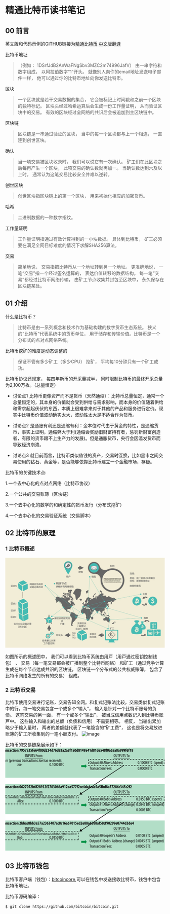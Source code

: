 # 精通比特币读书笔记

## 00 前言

英文版和代码示例的GITHUB链接为[精通比特币](https://github.com/bitcoinbook/bitcoinbook)
[中文版翻译](https://bitcoinbook.info/translations/cmn/book.pdf)

⽐特币地址
>（例如： 1DSrfJdB2AnWaFNgSbv3MZC2m74996JafV） 由⼀串字符和数字组成， 以阿拉伯数字“1”开头。 就像别⼈向你的email地址发送电⼦邮件⼀样， 他可以通过你的⽐特币地址向你发送⽐特币。

区块
>⼀个区块就是若⼲交易数据的集合， 它会被标记上时间戳和之前⼀个区块的独特标记。 区块头经过哈希运算后会⽣成⼀份⼯作量证明， 从⽽验证区块中的交易。 有效的区块经过全⽹络的共识后会被追加到主区块链中。

区块链
>区块链是⼀串通过验证的区块， 当中的每⼀个区块都与上⼀个相连， ⼀直连到创世区块。

确认
>当⼀项交易被区块收录时， 我们可以说它有⼀次确认。 矿⼯们在此区块之后每再产⽣⼀个区块， 此项交易的确认数就再加⼀。 当确认数达到六及以上时， 通常认为这笔交易⽐较安全并难以逆转。

创世区块
>创世区块指区块链上的第⼀个区块， ⽤来初始化相应的加密货币。

哈希
>⼆进制数据的⼀种数字指纹。

⼯作量证明
>⼯作量证明指通过有效计算得到的⼀⼩块数据。 具体到⽐特币， 矿⼯必须要在满⾜全⽹⽬标难度的情况下求解SHA256算法。

交易
>简单地说， 交易指把⽐特币从⼀个地址转到另⼀个地址。 更准确地说， ⼀笔“交易”指⼀个经过签名运算的， 表达价值转移的数据结构。 每⼀笔“交易”都经过⽐特币⽹络传输， 由矿⼯节点收集并封包⾄区块中， 永久保存在区块链某处。

## 01 介绍

什么是比特币？
>⽐特币是由⼀系列概念和技术作为基础构建的数字货币⽣态系统。 狭义的“⽐特币”代表系统中的货币单位， ⽤于储存和传输价值。⽐特币是⼀个分布式的点对点⽹络系统。

比特币挖矿的难度是动态调整的
>保证不管有多少矿⼯（多少CPU） 挖矿， 平均每10分钟只有⼀个矿⼯成功。

⽐特币协议还规定， 每四年新币的开采量减半， 同时限制⽐特币的最终开采总量为2,100万枚。（总量恒定）

- 讨论点1 比特币更像资产而不是货币（天然通缩）：比特币总量恒定，通常一个总量恒定的，其本身的价值就会受到供给与需求影响，而本身的价值随着供给和需求起起伏伏的东西，本质上很难拿来对于其他的产品和服务进行定价。现实中比特币价值波动确实太大，波动性太大是不适合作为货币。

- 讨论点2 是通胀有利还是通缩有利：金本位时代由于黄金的特性，是通缩货币，事实上证明，通缩弊大于利(通缩会奖励旧财富持有者，惩罚新财富创造者，有限的货币跟不上生产力的发展)。但是通胀货币，央行会因滥发货币而导致经济崩溃。

- 讨论点3 就目前而言，比特币类似值钱的资产，交易时互换，比如黑市之间交易使用的钻石、黄金等，是否能够依靠比特币建立一个金融市场，存疑。

比特币的关键技术点:

1.⼀个去中⼼化的点对点⽹络（⽐特币协议）

2.⼀个公共的交易账簿（区块链）

3.⼀个去中⼼化的数学的和确定性的货币发⾏（分布式挖矿）

4.⼀个去中⼼化的交易验证系统（交易脚本）

## 02 比特币的原理

### 1 比特币概述

![image](https://raw.githubusercontent.com/shepherddog/LearningNote/master/PIC/bitcoin_overview.png)

如图所⽰的概述图中， 我们可以看到⽐特币系统由⽤⼾（⽤⼾通过密钥控制钱包） 、 交易（每⼀笔交易都会被⼴播到整个⽐特币⽹络） 和矿⼯（通过竞争计算⽣成在每个节点达成共识的区块链， 区块链⼀个分布式的公共权威账簿， 包含了⽐特币⽹络发⽣的所有的交易） 组成。

### 2 比特币交易

比特币使用交易进行记账，交易告知全网。和复式记账法比较，交易类似复式记账中的行，每⼀笔交易包含⼀个或多个“输⼊”， 输⼊是针对⼀个⽐特币账号的负债。 这笔交易的另⼀⾯， 有⼀个或多个“输出”， 被当成信⽤点数记⼊到⽐特币账⼾中。 这些输⼊和输出的总额（负债和信⽤） 不需要相等。 相反， 当输出累加略少于输⼊量时， 两者的差额就代表了⼀笔隐含的“矿⼯费”， 这也是将交易放进账簿的矿⼯所收集到的⼀笔⼩额⽀付。
![image](https://raw.githubusercontent.com/bitcoinbook/bitcoinbook/second_edition/images/mbc2_0203.png)

比特币的交易链条展示如下：
![image](https://raw.githubusercontent.com/bitcoinbook/bitcoinbook/second_edition/images/mbc2_0204.png)

## 03 比特币钱包

比特币客户端（钱包）：[bitcoincore](https://bitcoin.org/zh_CN/wallets/desktop/windows/bitcoincore/),可以在钱包中发送接收比特币，钱包中包含比特币地址。

比特币源码编译：
```sh
$ git clone https://github.com/bitcoin/bitcoin.git
```